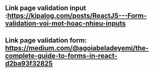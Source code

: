 ## Link page validation input :https://kipalog.com/posts/ReactJS---Form-validation-voi-mot-hoac-nhieu-inputs
## Link page validation form: https://medium.com/@agoiabeladeyemi/the-complete-guide-to-forms-in-react-d2ba93f32825
